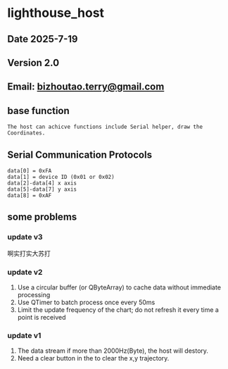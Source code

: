 # lighthouse_host

## Date 2025-7-19
## Version 2.0
## Email:    bizhoutao.terry@gmail.com

## base function    
    The host can achicve functions include Serial helper, draw the Coordinates.

## Serial Communication Protocols

    data[0] = 0xFA
    data[1] = device ID (0x01 or 0x02)
    data[2]-data[4] x axis
    data[5]-data[7] y axis
    data[8] = 0xAF


## some problems

### update v3 
 啊实打实大苏打
### update v2 

1. Use a circular buffer (or QByteArray) to cache data without immediate processing
2. Use QTimer to batch process once every 50ms
3. Limit the update frequency of the chart; do not refresh it every time a point is received 

### update v1 

1. The data stream if more than 2000Hz(Byte), the host will destory.
2. Need a clear button in the to clear the x,y trajectory.

